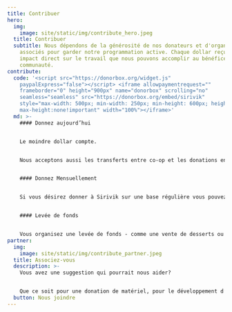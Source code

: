 ```yaml
---
title: Contribuer
hero:
  img:
    image: site/static/img/contribute_hero.jpeg
  title: Contribuer
  subtitle: Nous dépendons de la générosité de nos donateurs et d'organismes
    associés pour garder notre programmation active. Chaque dollar reçu a un
    impact direct sur le travail que nous pouvons accomplir au bénéfice de notre
    communauté.
contribute:
  code: '<script src="https://donorbox.org/widget.js"
    paypalExpress="false"></script> <iframe allowpaymentrequest=""
    frameborder="0" height="900px" name="donorbox" scrolling="no"
    seamless="seamless" src="https://donorbox.org/embed/sirivik"
    style="max-width: 500px; min-width: 250px; min-height: 600px; height: 100%;
    max-height:none!important" width="100%"></iframe>'
  md: >-
    #### Donnez aujourd’hui


    Le moindre dollar compte.


    Nous acceptons aussi les transferts entre co-op et les donations en argent comptant en personne à nos locaux.


    #### Donnez Mensuellement


    Si vous désirez donner à Sirivik sur une base régulière vous pouvez vous inscrire au système de don mensuel.


    #### Levée de fonds


    Vous organisez une levée de fonds - comme une vente de desserts ou une course pour le bénéfice d’une cause? Considérez donner vos fonds recueillis à Sirivik pour supporter les programmes en cours. Nous serons heureux de vous assister dans le processus.
partner:
  img:
    image: site/static/img/contribute_partner.jpeg
  title: Associez-vous
  description: >-
    Vous avez une suggestion qui pourrait nous aider?


    Que ce soit pour une donation de matériel, pour le développement d’un nouveau programme ou pour partager une idée, nous aimerions vous entendre! Nous nous efforçons d’offrir des activités innovantes et sommes toujours ouverts à de nouvelles collaborations.
  button: Nous joindre
---
```

